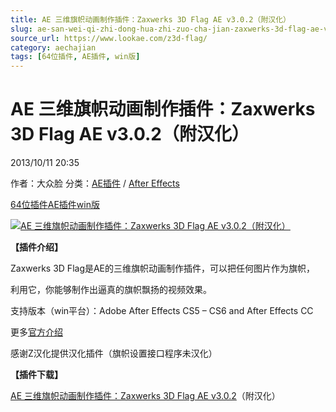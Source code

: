 ```yaml
---
title: AE 三维旗帜动画制作插件：Zaxwerks 3D Flag AE v3.0.2（附汉化）
slug: ae-san-wei-qi-zhi-dong-hua-zhi-zuo-cha-jian-zaxwerks-3d-flag-ae-v3-0-2-fu-yi-hua
source_url: https://www.lookae.com/z3d-flag/
category: aechajian
tags: [64位插件, AE插件, win版]
---
```

# AE 三维旗帜动画制作插件：Zaxwerks 3D Flag AE v3.0.2（附汉化）

2013/10/11 20:35

作者：大众脸
分类：[AE插件](https://www.lookae.com/after-effects/aechajian/) / [After Effects](https://www.lookae.com/after-effects/)

[64位插件](https://www.lookae.com/tag/64%e4%bd%8d%e6%8f%92%e4%bb%b6/)[AE插件](https://www.lookae.com/tag/ae%e6%8f%92%e4%bb%b6/)[win版](https://www.lookae.com/tag/win%e7%89%88/)

[![AE 三维旗帜动画制作插件：Zaxwerks 3D Flag AE v3.0.2（附汉化）](https://www.lookae.com/wp-content/uploads/2013/10/Z3D-Flag-.jpg "AE 三维旗帜动画制作插件：Zaxwerks 3D Flag AE v3.0.2（附汉化）-LookAE.com")](https://www.lookae.com/wp-content/uploads/2013/10/Z3D-Flag-.jpg)

**【插件介绍】**

Zaxwerks 3D Flag是AE的三维旗帜动画制作插件，可以把任何图片作为旗帜，

利用它，你能够制作出逼真的旗帜飘扬的视频效果。

支持版本（win平台）：Adobe After Effects CS5 – CS6 and After Effects CC

更多[官方介绍](http://zaxwerks.com/3dflag/index.shtml)

感谢Z汉化提供汉化插件（旗帜设置接口程序未汉化）

**【插件下载】**

[AE 三维旗帜动画制作插件：Zaxwerks 3D Flag AE v3.0.2](https://www.400gb.com/file/31652168)（附汉化）
